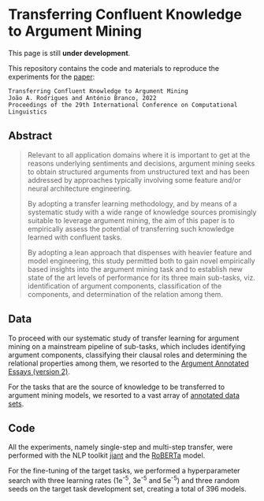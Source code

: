 # Transferring Confluent Knowledge to Argument Mining

This page is still **under development**.

This repository contains the code and materials to reproduce the experiments for the [paper](https://aclanthology.org/2022.coling-1.597/):

```
Transferring Confluent Knowledge to Argument Mining
João A. Rodrigues and António Branco, 2022
Proceedings of the 29th International Conference on Computational Linguistics
```

## Abstract

> Relevant to all application domains where it is important to get at the reasons underlying sentiments and decisions, argument mining seeks to obtain structured arguments from unstructured text and has been addressed by approaches typically involving some feature and/or neural architecture engineering.
>
> By adopting a transfer learning methodology, and by means of a systematic study with a wide range of knowledge sources promisingly suitable to leverage argument mining, the aim of this paper is to empirically assess the potential of transferring such knowledge learned with confluent tasks. 
>
> By adopting a lean approach that dispenses with heavier feature and model engineering, this study permitted both to gain novel empirically based insights into the argument mining task and to establish new state of the art levels of performance for its three main sub-tasks, viz. identification of argument components, classification of the components, and determination of the relation among them.

## Data

To proceed with our systematic study of transfer learning for argument mining on a mainstream pipeline of sub-tasks, which includes identifying argument components, classifying their clausal roles and determining the relational properties among them, we resorted to the [Argument Annotated Essays (version 2)](https://tudatalib.ulb.tu-darmstadt.de/handle/tudatalib/2422).

For the tasks that are the source of knowledge to be transferred to argument mining models, we resorted to a vast array of [annotated data sets](https://github.com/nyu-mll/jiant/blob/master/guides/tasks/supported_tasks.md).


## Code

All the experiments, namely single-step and multi-step transfer, were performed with the NLP toolkit [jiant](https://github.com/nyu-mll/jiant) and the [RoBERTa](https://arxiv.org/abs/1907.11692) model.

For the fine-tuning of the target tasks, we performed a hyperparameter search with three learning rates (1e<sup>-5</sup>, 3e<sup>-5</sup> and 5e<sup>-5</sup>) and three random seeds on the target task development set, creating a total of 396 models.
